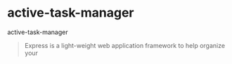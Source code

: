 # active-task-manager
active-task-manager

<p><blockquote>Express is a light-weight web application framework to help organize your</blockquote></p>
